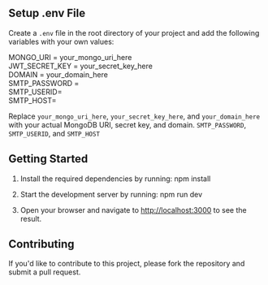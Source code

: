 ## Setup .env File

Create a `.env` file in the root directory of your project and add the following variables with your own values:

MONGO_URI = your_mongo_uri_here  
JWT_SECRET_KEY = your_secret_key_here  
DOMAIN = your_domain_here  
SMTP_PASSWORD =  
SMTP_USERID=  
SMTP_HOST=  

Replace `your_mongo_uri_here`, `your_secret_key_here`, and `your_domain_here` with your actual MongoDB URI, secret key, and domain. `SMTP_PASSWORD`, `SMTP_USERID`, and `SMTP_HOST`

## Getting Started

1. Install the required dependencies by running: npm install

2. Start the development server by running: npm run dev

3. Open your browser and navigate to [http://localhost:3000](http://localhost:3000) to see the result.

## Contributing

If you'd like to contribute to this project, please fork the repository and submit a pull request.
